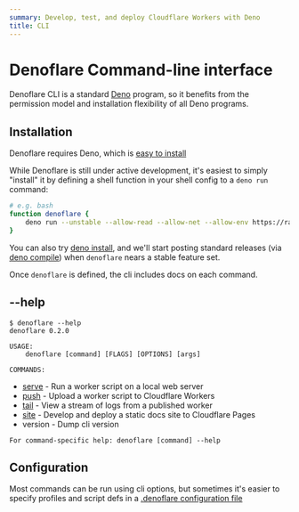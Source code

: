```yaml
---
summary: Develop, test, and deploy Cloudflare Workers with Deno
title: CLI
---
```


# Denoflare Command-line interface
Denoflare CLI is a standard [Deno](https://deno.land) program, so it benefits from the permission model and installation flexibility of all Deno programs.

## Installation
Denoflare requires Deno, which is [easy to install](https://deno.land/manual@v1.14.0/getting_started/installation)

While Denoflare is still under active development, it's easiest to simply "install" it by defining a shell function in your shell config to a `deno run` command:

```bash
# e.g. bash
function denoflare {
    deno run --unstable --allow-read --allow-net --allow-env https://raw.githubusercontent.com/skymethod/denoflare/v0.2.0/cli/cli.ts "$@"
}
```

You can also try [deno install](https://deno.land/manual@v1.13.2/tools/script_installer), and we'll start posting standard releases (via [deno compile](https://deno.land/manual@v1.13.2/tools/compiler)) when `denoflare` nears a stable feature set.

Once `denoflare` is defined, the cli includes docs on each command.

## --help
```
$ denoflare --help
denoflare 0.2.0

USAGE:
    denoflare [command] [FLAGS] [OPTIONS] [args]

COMMANDS:
```
 - [serve](/cli/serve) - Run a worker script on a local web server
 - [push](/cli/push) - Upload a worker script to Cloudflare Workers
 - [tail](/cli/tail) - View a stream of logs from a published worker
 - [site](/cli/site) - Develop and deploy a static docs site to Cloudflare Pages
 - version - Dump cli version

```
For command-specific help: denoflare [command] --help
```

## Configuration
Most commands can be run using cli options, but sometimes it's easier to specify profiles and script defs in a [.denoflare configuration file](/cli/configuration)
